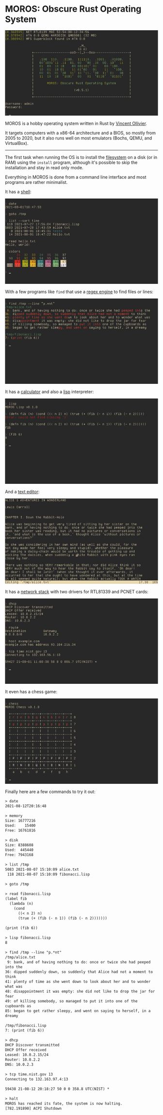 # MOROS: Obscure Rust Operating System

![screenshot](moros.png)

MOROS is a hobby operating system written in Rust by [Vincent Ollivier](https://vinc.cc).

It targets computers with a x86-64 architecture and a BIOS, so mostly from 2005
to 2020, but it also runs well on most emulators (Bochs, QEMU, and VirtualBox).

* * *

The first task when running the OS is to install the
[filesystem](filesystem.md) on a disk (or in RAM) using the `install` program,
although it's possible to skip the installation and stay in read only mode.

Everything in MOROS is done from a command line interface and most programs are
rather minimalist.

It has a [shell](shell.md):

![screenshot](shell.png)

With a few programs like `find` that use a [regex engine](regex.md) to find
files or lines:

![screenshot](find.png)

It has a [calculator](calculator.md) and also a [lisp](lisp.md) interpreter:

![screenshot](lisp.png)

And a [text editor](editor.md):

![screenshot](edit.png)

It has a [network stack](network.md) with two drivers for RTL81339 and PCNET cards:

![screenshot](network.png)

It even has a chess game:

![chess](chess.png)

Finally here are a few commands to try it out:

    > date
    2021-08-12T20:16:48

    > memory
    Size: 16777216
    Used:    15400
    Free: 16761816

    > disk
    Size: 8388608
    Used:  445440
    Free: 7943168

    > list /tmp
    5083 2021-08-07 15:10:09 alice.txt
     118 2021-08-07 15:10:09 fibonacci.lisp

    > goto /tmp

    > read fibonacci.lisp
    (label fib
      (lambda (n)
        (cond
          ((< n 2) n)
          (true (+ (fib (- n 1)) (fib (- n 2)))))))

    (print (fib 6))

    > lisp fibonacci.lisp
    8

    > find /tmp --line "p.*nt"
    /tmp/alice.txt
     9: bank, and of having nothing to do: once or twice she had peeped into the
    36: dipped suddenly down, so suddenly that Alice had not a moment to think
    41: plenty of time as she went down to look about her and to wonder what was
    48: disappointment it was empty: she did not like to drop the jar for fear
    49: of killing somebody, so managed to put it into one of the cupboards as
    85: began to get rather sleepy, and went on saying to herself, in a dreamy

    /tmp/fibonacci.lisp
    7: (print (fib 6))

    > dhcp
    DHCP Discover transmitted
    DHCP Offer received
    Leased: 10.0.2.15/24
    Router: 10.0.2.2
    DNS: 10.0.2.3

    > tcp time.nist.gov 13
    Connecting to 132.163.97.4:13

    59438 21-08-12 20:18:27 50 0 0 358.8 UTC(NIST) *

    > halt
    MOROS has reached its fate, the system is now halting.
    [782.191890] ACPI Shutdown
